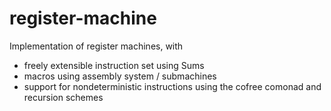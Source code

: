 # register-machine

Implementation of register machines, with 
- freely extensible instruction set using Sums
- macros using assembly system / submachines
- support for nondeterministic instructions using the cofree comonad and
  recursion schemes
